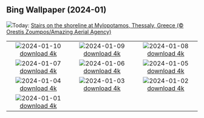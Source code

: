 ## Bing Wallpaper (2024-01)
![](https://www.bing.com/th?id=OHR.MilopotamosStairs_EN-CA9415025805_UHD.jpg&w=1000)Today: [Stairs on the shoreline at Mylopotamos, Thessaly, Greece (© Orestis Zoumpos/Amazing Aerial Agency)](https://www.bing.com/th?id=OHR.MilopotamosStairs_EN-CA9415025805_UHD.jpg)

|      |      |      |
| :----: | :----: | :----: |
|![](https://www.bing.com/th?id=OHR.BalloonDay_EN-CA0285762156_UHD.jpg&pid=hp&w=384&h=216&rs=1&c=4)2024-01-10 [download 4k](https://www.bing.com/th?id=OHR.BalloonDay_EN-CA0285762156_UHD.jpg)|![](https://www.bing.com/th?id=OHR.BerninaPass_EN-CA0858357158_UHD.jpg&pid=hp&w=384&h=216&rs=1&c=4)2024-01-09 [download 4k](https://www.bing.com/th?id=OHR.BerninaPass_EN-CA0858357158_UHD.jpg)|![](https://www.bing.com/th?id=OHR.DevilsMarbles_EN-CA8561451534_UHD.jpg&pid=hp&w=384&h=216&rs=1&c=4)2024-01-08 [download 4k](https://www.bing.com/th?id=OHR.DevilsMarbles_EN-CA8561451534_UHD.jpg)|
|![](https://www.bing.com/th?id=OHR.VermilionLakesCA_EN-CA5785272161_UHD.jpg&pid=hp&w=384&h=216&rs=1&c=4)2024-01-07 [download 4k](https://www.bing.com/th?id=OHR.VermilionLakesCA_EN-CA5785272161_UHD.jpg)|![](https://www.bing.com/th?id=OHR.HarbinFestival_EN-CA4930649632_UHD.jpg&pid=hp&w=384&h=216&rs=1&c=4)2024-01-06 [download 4k](https://www.bing.com/th?id=OHR.HarbinFestival_EN-CA4930649632_UHD.jpg)|![](https://www.bing.com/th?id=OHR.GoldenGateLight_EN-CA5633568958_UHD.jpg&pid=hp&w=384&h=216&rs=1&c=4)2024-01-05 [download 4k](https://www.bing.com/th?id=OHR.GoldenGateLight_EN-CA5633568958_UHD.jpg)|
|![](https://www.bing.com/th?id=OHR.BodleianCeiling_EN-CA4231401380_UHD.jpg&pid=hp&w=384&h=216&rs=1&c=4)2024-01-04 [download 4k](https://www.bing.com/th?id=OHR.BodleianCeiling_EN-CA4231401380_UHD.jpg)|![](https://www.bing.com/th?id=OHR.BhutanSolstice_EN-CA3332703739_UHD.jpg&pid=hp&w=384&h=216&rs=1&c=4)2024-01-03 [download 4k](https://www.bing.com/th?id=OHR.BhutanSolstice_EN-CA3332703739_UHD.jpg)|![](https://www.bing.com/th?id=OHR.SleepingFox_EN-CA4697579541_UHD.jpg&pid=hp&w=384&h=216&rs=1&c=4)2024-01-02 [download 4k](https://www.bing.com/th?id=OHR.SleepingFox_EN-CA4697579541_UHD.jpg)|
|![](https://www.bing.com/th?id=OHR.ThailandNewYears_EN-CA2541480849_UHD.jpg&pid=hp&w=384&h=216&rs=1&c=4)2024-01-01 [download 4k](https://www.bing.com/th?id=OHR.ThailandNewYears_EN-CA2541480849_UHD.jpg)|